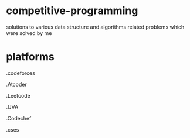 # competitive-programming
solutions to various data structure and algorithms related problems which were solved by me 

# platforms
.codeforces

.Atcoder

.Leetcode

.UVA

.Codechef

.cses